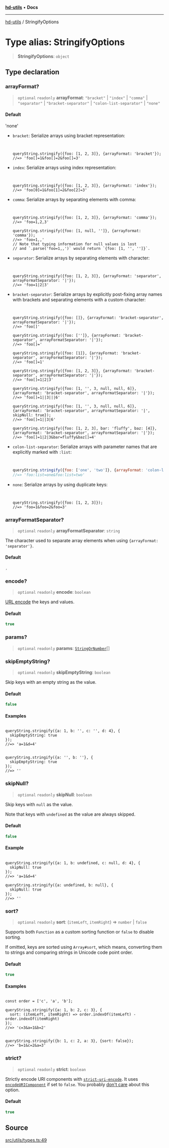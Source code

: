 [**hd-utils**](../README.md) • **Docs**

***

[hd-utils](../globals.md) / StringifyOptions

# Type alias: StringifyOptions

> **StringifyOptions**: `object`

## Type declaration

### arrayFormat?

> `optional` `readonly` **arrayFormat**: `"bracket"` \| `"index"` \| `"comma"` \| `"separator"` \| `"bracket-separator"` \| `"colon-list-separator"` \| `"none"`

#### Default

'none'

- `bracket`: Serialize arrays using bracket representation:

  ```
  

  queryString.stringify({foo: [1, 2, 3]}, {arrayFormat: 'bracket'});
  //=> 'foo[]=1&foo[]=2&foo[]=3'
  ```

- `index`: Serialize arrays using index representation:

  ```
  

  queryString.stringify({foo: [1, 2, 3]}, {arrayFormat: 'index'});
  //=> 'foo[0]=1&foo[1]=2&foo[2]=3'
  ```

- `comma`: Serialize arrays by separating elements with comma:

  ```
  

  queryString.stringify({foo: [1, 2, 3]}, {arrayFormat: 'comma'});
  //=> 'foo=1,2,3'

  queryString.stringify({foo: [1, null, '']}, {arrayFormat: 'comma'});
  //=> 'foo=1,,'
  // Note that typing information for null values is lost
  // and `.parse('foo=1,,')` would return `{foo: [1, '', '']}`.
  ```

- `separator`: Serialize arrays by separating elements with character:

  ```
  

  queryString.stringify({foo: [1, 2, 3]}, {arrayFormat: 'separator', arrayFormatSeparator: '|'});
  //=> 'foo=1|2|3'
  ```

- `bracket-separator`: Serialize arrays by explicitly post-fixing array names with brackets and separating elements with a custom character:

  ```
  

  queryString.stringify({foo: []}, {arrayFormat: 'bracket-separator', arrayFormatSeparator: '|'});
  //=> 'foo[]'

  queryString.stringify({foo: ['']}, {arrayFormat: 'bracket-separator', arrayFormatSeparator: '|'});
  //=> 'foo[]='

  queryString.stringify({foo: [1]}, {arrayFormat: 'bracket-separator', arrayFormatSeparator: '|'});
  //=> 'foo[]=1'

  queryString.stringify({foo: [1, 2, 3]}, {arrayFormat: 'bracket-separator', arrayFormatSeparator: '|'});
  //=> 'foo[]=1|2|3'

  queryString.stringify({foo: [1, '', 3, null, null, 6]}, {arrayFormat: 'bracket-separator', arrayFormatSeparator: '|'});
  //=> 'foo[]=1||3|||6'

  queryString.stringify({foo: [1, '', 3, null, null, 6]}, {arrayFormat: 'bracket-separator', arrayFormatSeparator: '|', skipNull: true});
  //=> 'foo[]=1||3|6'

  queryString.stringify({foo: [1, 2, 3], bar: 'fluffy', baz: [4]}, {arrayFormat: 'bracket-separator', arrayFormatSeparator: '|'});
  //=> 'foo[]=1|2|3&bar=fluffy&baz[]=4'
  ```

- `colon-list-separator`: Serialize arrays with parameter names that are explicitly marked with `:list`:

  ```js
  

  queryString.stringify({foo: ['one', 'two']}, {arrayFormat: 'colon-list-separator'});
  //=> 'foo:list=one&foo:list=two'
  ```

- `none`: Serialize arrays by using duplicate keys:

  ```
  

  queryString.stringify({foo: [1, 2, 3]});
  //=> 'foo=1&foo=2&foo=3'
  ```

### arrayFormatSeparator?

> `optional` `readonly` **arrayFormatSeparator**: `string`

The character used to separate array elements when using `{arrayFormat: 'separator'}`.

#### Default

```ts
,
```

### encode?

> `optional` `readonly` **encode**: `boolean`

[URL encode](https://developer.mozilla.org/en/docs/Web/JavaScript/Reference/Global_Objects/encodeURIComponent) the keys and values.

#### Default

```ts
true
```

### params?

> `optional` `readonly` **params**: [`StringOrNumber`](StringOrNumber.md)[]

### skipEmptyString?

> `optional` `readonly` **skipEmptyString**: `boolean`

Skip keys with an empty string as the value.

#### Default

```ts
false
```

#### Examples

```

queryString.stringify({a: 1, b: '', c: '', d: 4}, {
  skipEmptyString: true
});
//=> 'a=1&d=4'
```

```

queryString.stringify({a: '', b: ''}, {
  skipEmptyString: true
});
//=> ''
```

### skipNull?

> `optional` `readonly` **skipNull**: `boolean`

Skip keys with `null` as the value.

Note that keys with `undefined` as the value are always skipped.

#### Default

```ts
false
```

#### Example

```

queryString.stringify({a: 1, b: undefined, c: null, d: 4}, {
  skipNull: true
});
//=> 'a=1&d=4'

queryString.stringify({a: undefined, b: null}, {
  skipNull: true
});
//=> ''
```

### sort?

> `optional` `readonly` **sort**: (`itemLeft`, `itemRight`) => `number` \| `false`

Supports both `Function` as a custom sorting function or `false` to disable sorting.

If omitted, keys are sorted using `Array#sort`, which means, converting them to strings and comparing strings in Unicode code point order.

#### Default

```ts
true
```

#### Examples

```

const order = ['c', 'a', 'b'];

queryString.stringify({a: 1, b: 2, c: 3}, {
  sort: (itemLeft, itemRight) => order.indexOf(itemLeft) - order.indexOf(itemRight)
});
//=> 'c=3&a=1&b=2'
```

```

queryString.stringify({b: 1, c: 2, a: 3}, {sort: false});
//=> 'b=1&c=2&a=3'
```

### strict?

> `optional` `readonly` **strict**: `boolean`

Strictly encode URI components with [`strict-uri-encode`](https://github.com/kevva/strict-uri-encode). It uses [`encodeURIComponent`](https://developer.mozilla.org/en/docs/Web/JavaScript/Reference/Global_Objects/encodeURIComponent) if set to `false`. You probably [don't care](https://github.com/sindresorhus/query-string/issues/42) about this option.

#### Default

```ts
true
```

## Source

[src/utils/types.ts:49](https://github.com/AhmadHddad/h-utils/blob/8e9e542f98b1a43a336ce585dc8666b21b0e894d/src/utils/types.ts#L49)
